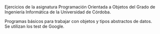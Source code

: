 Ejercicios de la asignatura Programación Orientada a Objetos del Grado de Ingeniería Informática de la Universidad de Córdoba.

Programas básicos para trabajar con objetos y tipos abstractos de datos.
Se utilizan los test de Google.
